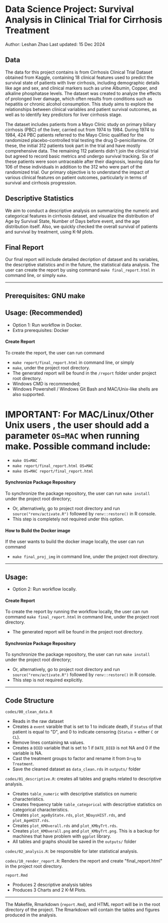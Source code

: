 
# Data Science Project: Survival Analysis in Clinical Trial for Cirrhosis Treatment

Author: Leshan Zhao
Last updated: 15 Dec 2024

## Data
The data for this project contains is from Cirrhosis Clinical Trial Dataset obtained from Kaggle, containing 18 clinical features used to predict the survival state of patients with liver cirrhosis, including demographic details like age and sex, and clinical markers such as urine Albumin, Copper, and alkaline phosphatase levels. The dataset was created to analyze the effects of prolonged liver damage, which often results from conditions such as hepatitis or chronic alcohol consumption. This study aims to explore the relationships between clinical variables and patient survival outcomes, as well as to identify key predictors for liver cirrhosis stage.

The dataset includes patients from a Mayo Clinic study on primary biliary cirrhosis (PBC) of the liver, carried out from 1974 to 1984. During 1974 to 1984, 424 PBC patients referred to the Mayo Clinic qualified for the randomized placebo-controlled trial testing the drug D-penicillamine. Of these, the initial 312 patients took part in the trial and have mostly comprehensive data. The remaining 112 patients didn't join the clinical trial but agreed to record basic metrics and undergo survival tracking. Six of these patients were soon untraceable after their diagnosis, leaving data for 106 of these individuals in addition to the 312 who were part of the randomized trial.
Our primary objective is to understand the impact of various clinical features on patient outcomes, particularly in terms of survival and cirrhosis progression.


## Descriptive Statistics
We aim to conduct a descriptive analysis on summarizing the numeric and categorical features in cirrhosis dataset, and visualize the distribution of Age by Survival State, Number of Days before event, and the age distribution itself. Also, we quickly checked the overall survival of patients and survival by treatment, using K-M plots.

## Final Report
Our final report will include detailed decription of dataset and its variables, the descriptive statistics and in the future, the statistical data analysis. The user can create the report by using command `make final_report.html` in command line, or simply `make`.

------------------------------------------------------------------------
Prerequisites: GNU make
------------------------------------------------------------------------

## Usage: (Recommended) 
- Option 1: Run workflow in Docker. 
- Extra prerequisites: Docker

#### Create Report
To create the report, the user can run command 
- `make report/final_report.html` in command line, or simply
- `make`, under the project root directory.
- The generated report will be found in the `/report` folder under  project root directory.
- Windows CMD is recommended; 
- Windows Powershell / Windows Git Bash and MAC/Unix-like shells are also supported.

# IMPORTANT: For MAC/Linux/Other Unix users , the user should add a parameter `OS=MAC` when running make. Possible command include:
- `make OS=MAC`
- `make report/final_report.html OS=MAC`
- `make OS=MAC report/final_report.html`


#### Synchronize Package Repository
To synchronize the package repository, the user can run `make install` under the project root directory; 
- Or, alternatively, go to project root directory and run `source("renv/activate.R")` followed by `renv::restore()` in R console.
- This step is completely not required under this option.

####  How to Build the Docker image
If the user wants to build the docker image locally, the user can run command 
- `make final_proj_img` in command line, under the project root directory.

------------------------------------------------------------------------

## Usage: 
- Option 2: Run workflow locally.

#### Create Report
To create the report by running the workflow locally, the user can run command `make final_report.html` in command line, under the project root directory.
- The generated report will be found in the project root directory.

#### Synchronize Package Repository
To synchronize the package repository, the user can run `make install` under the project root directory; 
- Or, alternatively, go to project root directory and run `source("renv/activate.R")` followed by `renv::restore()` in R console.
- This step is not required explicitly.


------------------------------------------------------------------------

## Code Structure

`codes/00_clean_data.R`

  - Reads in the raw dataset
  - Creates a `event` varaible that is set to 1 to indicate death, if `Status` of that patient is equal to "D", and 0 to indicate censoring (`Status` = either `C` or `CL`).
  - Remove lines containing `NA` values.
  - Creates a `DIED` variable that is set to 1 if ```DATE_DIED``` is not NA and 0 if the variable is NA.
  - Cast the treatment groups to factor and rename it from `Drug` to `Treatment`.
  - Save the cleaned dataset as `data_clean.rds` in `outputs/` folder

`codes/01_descriptive.R`: creates all tables and graphs related to descriptive analysis.

  - Creates `table_numeric` with descriptive statistics on numeric characteristics.
  - Creates frequency table `table_categorical` with descriptive statistics on categorical characteristics.
  - Creates `plot_ageByState.rds`, `plot_NDaysHIST.rds`, and `plot_AgeHIST.rds`.
  - Creates `plot_KMOverall.rds` and `plot_KMbyTrt.rds`.
  - Creates `plot_KMOverall.png` and `plot_KMbyTrt.png`. This is a backup for machines that have problem with `ggplot` library.
  - All tables and graphs should be saved in the `outputs/` folder

`codes/02_analysis.R`: be responsible for later statistical analysis.

`codes/10_render_report.R`: Renders the report and create "final_report.html" in the project root directory.

`report.Rmd`

  - Produces 2 descriptive analysis tables
  - Produces 3 Charts and 2 K-M Plots.

------------------------------------------------------------------------

 
The Makefile, Rmarkdown (`report.Rmd`), and HTML report will be in the root directory of the project. The Rmarkdown will contain the tables and figures produced in the analysis.




